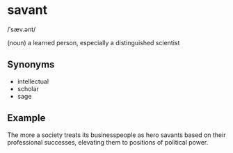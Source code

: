 # savant

/ˈsæv.ənt/

(noun) a learned person, especially a distinguished scientist

## Synonyms

+ intellectual
+ scholar
+ sage

## Example

The more a society treats its businesspeople as hero savants based on their professional successes, elevating them to positions of political power.
